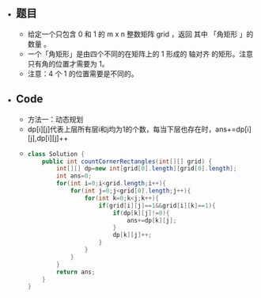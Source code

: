 - ## 题目
	- 给定一个只包含 0 和 1 的 m x n 整数矩阵 grid ，返回 其中 「角矩形 」的数量 。
	- 一个「角矩形」是由四个不同的在矩阵上的 1 形成的 轴对齐 的矩形。注意只有角的位置才需要为 1。
	- 注意：4 个 1 的位置需要是不同的。
- ## Code
	- 方法一：动态规划
	- dp[i][j]代表上层所有层i和j均为1的个数，每当下层也存在时，ans+=dp[i][j],dp[i][j]++
	- ```java
	  class Solution {
	      public int countCornerRectangles(int[][] grid) {
	          int[][] dp=new int[grid[0].length][grid[0].length];
	          int ans=0;
	          for(int i=0;i<grid.length;i++){
	              for(int j=0;j<grid[0].length;j++){
	                  for(int k=0;k<j;k++){
	                      if(grid[i][j]==1&&grid[i][k]==1){
	                          if(dp[k][j]!=0){
	                              ans+=dp[k][j];
	                          }
	                          dp[k][j]++;
	                      }
	                  }
	              }
	          }
	          return ans;
	      }
	  }
	  ```